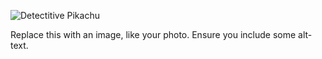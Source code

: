 ![Detectitive Pikachu](https://specials-images.forbesimg.com/imageserve/5d4e3c3bec8b3e00086d4298/960x0.jpg?fit=scale)

Replace this with an image, like your photo. Ensure you include some alt-text.
